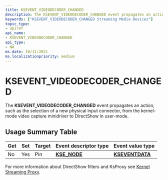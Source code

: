 ```yaml
---
title: KSEVENT_VIDEODECODER_CHANGED
description: The KSEVENT_VIDEODECODER_CHANGED event propagates an action, such as the selection of a new physical input connector, from the kernel-mode video capture minidriver to DirectShow in user-mode.
keywords: ["KSEVENT_VIDEODECODER_CHANGED Streaming Media Devices"]
topic_type:
- apiref
api_name:
- KSEVENT_VIDEODECODER_CHANGED
api_type:
- NA
ms.date: 10/11/2021
ms.localizationpriority: medium
---
```


# KSEVENT_VIDEODECODER_CHANGED

The **KSEVENT_VIDEODECODER_CHANGED** event propagates an action, such as the selection of a new physical input connector, from the kernel-mode video capture minidriver to DirectShow in user-mode.

## Usage Summary Table

| Get | Set | Target | Event descriptor type | Event value type |
|--|--|--|--|--|
| No | Yes | Pin | [**KSE_NODE**](/windows-hardware/drivers/ddi/ks/ns-ks-kse_node) | [**KSEVENTDATA**](/windows-hardware/drivers/ddi/ks/ns-ks-kseventdata) |

For more information about DirectShow filters and KsProxy see [Kernel Streaming Proxy](/windows-hardware/drivers/ddi/_stream/index).
